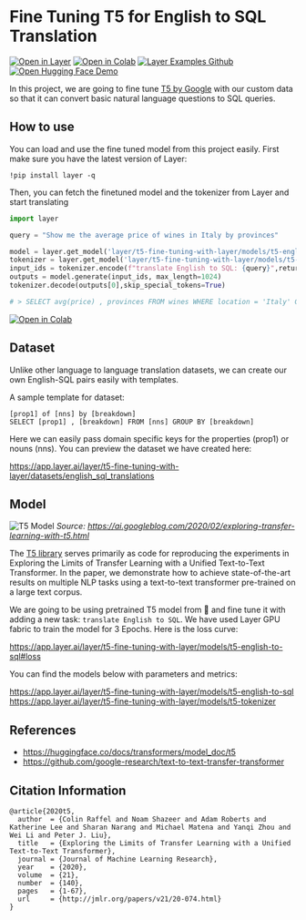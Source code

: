 # Fine Tuning T5 for English to SQL Translation

[![Open in Layer](https://app.layer.ai/assets/badge.svg)](https://app.layer.ai/layer/t5-fine-tuning-with-layer) [![Open in Colab](https://colab.research.google.com/assets/colab-badge.svg)](https://colab.research.google.com/github/layerai/examples/blob/main/translation/T5_Fine_tuning_with_Layer.ipynb) [![Layer Examples Github](https://badgen.net/badge/icon/github?icon=github&label)](https://github.com/layerai/examples/tree/main/translation) [![Open Hugging Face Demo](https://img.shields.io/badge/%F0%9F%A4%97%20Hugging%20Face-Demo-blueviolet)](https://huggingface.co/spaces/mecevit/english-to-sql) 

In this project, we are going to fine tune [T5 by Google](https://github.com/google-research/text-to-text-transfer-transformer) with our custom data so that it can convert basic natural language questions to SQL queries.

## How to use

You can load and use the fine tuned model from this project easily. First make sure you have the latest version of Layer:
```
!pip install layer -q
```

Then, you can fetch the finetuned model and the tokenizer from Layer and start translating

```python
import layer

query = "Show me the average price of wines in Italy by provinces"

model = layer.get_model('layer/t5-fine-tuning-with-layer/models/t5-english-to-sql').get_train()
tokenizer = layer.get_model('layer/t5-fine-tuning-with-layer/models/t5-tokenizer').get_train()
input_ids = tokenizer.encode(f"translate English to SQL: {query}",return_tensors="pt")
outputs = model.generate(input_ids, max_length=1024)
tokenizer.decode(outputs[0],skip_special_tokens=True)

# > SELECT avg(price) , provinces FROM wines WHERE location = 'Italy' GROUP BY provinces
```

[![Open in Colab](https://colab.research.google.com/assets/colab-badge.svg)](https://colab.research.google.com/drive/1Q6wiwdyjPGbfABpsNwOBzhhWE5pQTdrC?usp=sharing) 

## Dataset

Unlike other language to language translation datasets, we can create our own English-SQL pairs easily with templates.

A sample template for dataset:

```
[prop1] of [nns] by [breakdown]
SELECT [prop1] , [breakdown] FROM [nns] GROUP BY [breakdown]
```

Here we can easily pass domain specific keys for the properties (prop1) or nouns (nns). You can preview the dataset we have created here:

https://app.layer.ai/layer/t5-fine-tuning-with-layer/datasets/english_sql_translations

## Model

![T5 Model](https://camo.githubusercontent.com/623b4dea0b653f2ad3f36c71ebfe749a677ac0a1/68747470733a2f2f6d69726f2e6d656469756d2e636f6d2f6d61782f343030362f312a44304a31674e51663876727255704b657944387750412e706e67)
*Source: https://ai.googleblog.com/2020/02/exploring-transfer-learning-with-t5.html*

The [T5 library](https://github.com/google-research/text-to-text-transfer-transformer) serves primarily as code for reproducing the experiments in Exploring the Limits of Transfer Learning with a Unified Text-to-Text Transformer. In the paper, we demonstrate how to achieve state-of-the-art results on multiple NLP tasks using a text-to-text transformer pre-trained on a large text corpus.

We are going to be using pretrained T5 model from :hugs: and fine tune it with adding a new task: `translate English to SQL`. We have used Layer GPU fabric to train the model for 3 Epochs. Here is the loss curve:

https://app.layer.ai/layer/t5-fine-tuning-with-layer/models/t5-english-to-sql#loss


You can find the models below with parameters and metrics:

https://app.layer.ai/layer/t5-fine-tuning-with-layer/models/t5-english-to-sql
https://app.layer.ai/layer/t5-fine-tuning-with-layer/models/t5-tokenizer

## References
- https://huggingface.co/docs/transformers/model_doc/t5
- https://github.com/google-research/text-to-text-transfer-transformer

## Citation Information

```
@article{2020t5,
  author  = {Colin Raffel and Noam Shazeer and Adam Roberts and Katherine Lee and Sharan Narang and Michael Matena and Yanqi Zhou and Wei Li and Peter J. Liu},
  title   = {Exploring the Limits of Transfer Learning with a Unified Text-to-Text Transformer},
  journal = {Journal of Machine Learning Research},
  year    = {2020},
  volume  = {21},
  number  = {140},
  pages   = {1-67},
  url     = {http://jmlr.org/papers/v21/20-074.html}
}
```